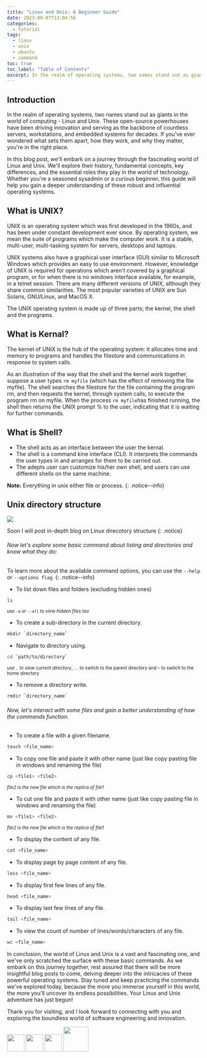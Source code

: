 ```yaml
---
title: "Linux and Unix: A Beginner Guide"
date: 2023-09-07T13:04:56
categories:
  - tutorial
tags:
  - linux
  - unix
  - ubuntu
  - command
toc: true
toc_label: "Table of Contents"
excerpt: In the realm of operating systems, two names stand out as giants in the world of computing - Linux and Unix.
---
```


## Introduction

In the realm of operating systems, two names stand out as giants in the world of computing - Linux and Unix. These open-source powerhouses have been driving innovation and serving as the backbone of countless servers, workstations, and embedded systems for decades. If you've ever wondered what sets them apart, how they work, and why they matter, you're in the right place.

In this blog post, we'll embark on a journey through the fascinating world of Linux and Unix. We'll explore their history, fundamental concepts, key differences, and the essential roles they play in the world of technology. Whether you're a seasoned sysadmin or a curious beginner, this guide will help you gain a deeper understanding of these robust and influential operating systems.

## What is UNIX?

UNIX is an operating system which was first developed in the 1960s, and has been under constant development ever since. By operating system, we mean the suite of programs which make the computer work. It is a stable, multi-user, multi-tasking system for servers, desktops and laptops.

UNIX systems also have a graphical user interface (GUI) similar to Microsoft Windows which provides an easy to use environment. However, knowledge of UNIX is required for operations which aren't covered by a graphical program, or for when there is no windows interface available, for example, in a telnet session.
There are many different versions of UNIX, although they share common similarities. The most popular varieties of UNIX are Sun Solaris, GNU/Linux, and MacOS X.

The UNIX operating system is made up of three parts; the kernel, the shell and the programs.

## What is Kernal?

The kernel of UNIX is the hub of the operating system: it allocates time and memory to programs and handles the filestore and communications in response to system calls.

As an illustration of the way that the shell and the kernel work together, suppose a user types `rm myfile` (which has the effect of removing the file myfile). The shell searches the filestore for the file containing the program rm, and then requests the kernel, through system calls, to execute the program rm on myfile. When the process `rm myfile`has finished running, the shell then returns the UNIX prompt % to the user, indicating that it is waiting for further commands.

## What is Shell?

- The shell acts as an interface between the user the kernal.
- The shell is a command kine interface (CLI). It interprets the commands the user types in and arranges for them to be carried out.
- The adepts user can customize his/her own shell, and users can use different shells on the same machine.

**Note:** Everything in unix either file or process.
{: .notice--info}

## Unix directory structure

![]({{site.url}}/assets/linux-and-unix-tutorial/directory-tree.gif)

Soon I will post in-depth blog on Linux direcotory structure
{: .notice}

###### Now let's explore some basic command about listing and directories and know what they do:

To learn more about the available command options, you can use the `--help` or `--options flag`.
{: .notice--info}

- To list down files and folders (excluding hidden ones)

```bash
ls
```

<sub>_use `-a` or `--all` to view hidden files too_</sub>

- To create a sub-directory in the current directory.

```bash
mkdir `directory_name`
```

- Navigate to directory using.

```bash
cd `path/to/directory`
```

<sub>_use `.` to view current directory_, `..` to switch to the parent directory and `~` to switch to the home directory</sub>

- To remove a directory write.

```bash
rmdir `directory_name`
```

###### Now, let's interact with some files and gain a better understanding of how the commands function.

- To create a file with a given filename.

```bash
touch <file_name>
```

- To copy one file and paste it with other name (just like copy pasting file in windows and renaming the file)

```bash
cp <file1> <file2>
```

<sub>_file2 is the new file which is the replica of file1_</sub>

- To cut one file and paste it with other name (just like copy pasting file in windows and renaming the file)

```bash
mv <file1> <file2>
```

<sub>_file2 is the new file which is the replica of file1_</sub>

- To display the content of any file.

```bash
cat <file_name>
```

- To display page by page content of any file.

```bash
less <file_name>
```

- To display first few lines of any file.

```bash
head <file_name>
```

- To display last few lines of any file.

```bash
tail <file_name>
```

- To view the count of number of lines/words/characters of any file.

```bash
wc <file_name>
```

In conclusion, the world of Linux and Unix is a vast and fascinating one, and we've only scratched the surface with these basic commands. As we embark on this journey together, rest assured that there will be more insightful blog posts to come, delving deeper into the intricacies of these powerful operating systems. Stay tuned and keep practicing the commands we've explored today, because the more you immerse yourself in this world, the more you'll uncover its endless possibilities. Your Linux and Unix adventure has just begun!

Thank you for visiting, and I look forward to connecting with you and exploring the boundless world of software engineering and innovation.

[<img src="https://upload.wikimedia.org/wikipedia/commons/thumb/f/f8/LinkedIn_icon_circle.svg/1200px-LinkedIn_icon_circle.svg.png" width="45"/>](https://linkedin.com/in/praveensingh23)
[<img src="https://s18955.pcdn.co/wp-content/uploads/2018/02/github.png" width="45"/>](https://github.com/praveensinghrajput23)
[<img src="https://upload.wikimedia.org/wikipedia/commons/thumb/5/58/Instagram-Icon.png/1024px-Instagram-Icon.png" width="45"/>](https://instagram.com/praveensinghrajput23)
[<img src="https://encrypted-tbn0.gstatic.com/images?q=tbn:ANd9GcQYAFvsvvSz-ywpPupKs56YpRxW-C6OuOg8Jw&usqp=CAU" width="65"/>](https://twitter.com/_praveensingh23)
